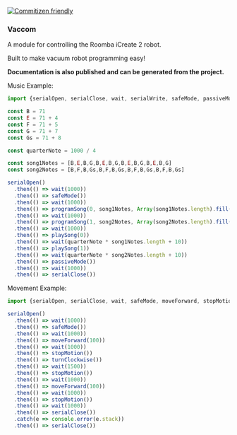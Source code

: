 [![Commitizen friendly](https://img.shields.io/badge/commitizen-friendly-brightgreen.svg)](http://commitizen.github.io/cz-cli/)

### Vaccom

A module for controlling the Roomba iCreate 2 robot.

Built to make vacuum robot programming easy!

**Documentation is also published and can be generated from the project.**

Music Example:
```js
import {serialOpen, serialClose, wait, serialWrite, safeMode, passiveMode, programSong, playSong} from './index'

const B = 71
const E = 71 + 4
const F = 71 + 5
const G = 71 + 7
const Gs = 71 + 8

const quarterNote = 1000 / 4

const song1Notes = [B,E,B,G,B,E,B,G,B,E,B,G,B,E,B,G]
const song2Notes = [B,F,B,Gs,B,F,B,Gs,B,F,B,Gs,B,F,B,Gs]

serialOpen()
  .then(() => wait(1000))
  .then(() => safeMode())
  .then(() => wait(1000))
  .then(() => programSong(0, song1Notes, Array(song1Notes.length).fill(16)))
  .then(() => wait(1000))
  .then(() => programSong(1, song2Notes, Array(song2Notes.length).fill(16)))
  .then(() => wait(1000))
  .then(() => playSong(0))
  .then(() => wait(quarterNote * song1Notes.length + 10))
  .then(() => playSong(1))
  .then(() => wait(quarterNote * song2Notes.length + 10))
  .then(() => passiveMode())
  .then(() => wait(1000))
  .then(() => serialClose())
```

Movement Example:
```js
import {serialOpen, serialClose, wait, safeMode, moveForward, stopMotion, turnClockwise} from './index'

serialOpen()
  .then(() => wait(1000))
  .then(() => safeMode())
  .then(() => wait(1000))
  .then(() => moveForward(100))
  .then(() => wait(1000))
  .then(() => stopMotion())
  .then(() => turnClockwise())
  .then(() => wait(1500))
  .then(() => stopMotion())
  .then(() => wait(1000))
  .then(() => moveForward(100))
  .then(() => wait(1000))
  .then(() => stopMotion())
  .then(() => wait(1000))
  .then(() => serialClose())
  .catch(e => console.error(e.stack))
  .then(() => serialClose())
```
